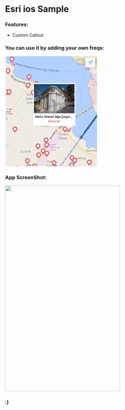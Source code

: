 # Esri ios Sample


### Features:
 * Custom Callout
 

### You can use it by adding your own freqs:
<img src="https://github.com/ikbalyasar/Esri-ios-custom-callout-sample/blob/master/12.png" height="357" width="300">

### App ScreenShot:
<img src="https://github.com/ikbalyasar/Esri-ios-custom-callout-sample/blob/master/4.PNG" height="667" width="375">



### :)

